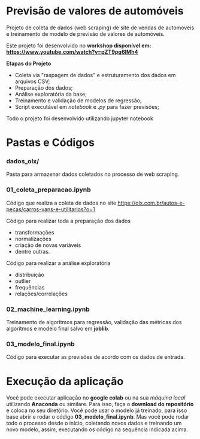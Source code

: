 # Previsão de valores de automóveis
Projeto de coleta de dados (web scraping) de site de vendas de automóveis e treinamento de modelo de previsão de valores de automóveis.

Este projeto foi desenvolvido no **workshop disponível em: https://www.youtube.com/watch?v=pZT9pq6lMh4**

**Etapas do Projeto**
* Coleta via "raspagem de dados" e estruturamento dos dados em arquivos CSV;
* Preparação dos dados;
* Análise exploratória da base;
* Treinamento e validação de modelos de regressão;
* Script executável em *notebook* e *.py* para fazer previsões;

Todo o projeto foi desenvolvido utilizando jupyter notebook

# Pastas e Códigos
### dados_olx/
Pasta para armazenar dados coletados no processo de web scraping.

### 01_coleta_preparacao.ipynb
Código que realiza a coleta de dados no site https://olx.com.br/autos-e-pecas/carros-vans-e-utilitarios?o=1

Código para realizar toda a preparação dos dados
* transformações
* normalizações
* criação de novas variáveis
* dentre outras.

Código para realizar a análise exploratória
- distribuição
- outlier
- frequências
- relações/correlações

### 02_machine_learning.ipynb
Treinamento de algoritmos para regressão, validação das métricas dos algoritmos e modelo final salvo em **joblib**.

### 03_modelo_final.ipynb
Código para executar as previsões de acordo com os dados de entrada.

# Execução da aplicação
Você pode executar aplicação no **google colab** ou na sua *máquina local* utilizando **Anaconda** ou similare.
Para isso, faça o **download do repositório** e coloca no seu diretório. Você pode usar o modelo já treinado, para isso base abrir e rodar o código **03_modelo_final.ipynb**. 
Mas você pode rodar todo o processo desde o início, coletando novos dados e treinando um novo modelo, assim, executando os código na sequência indicada acima.
